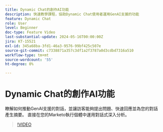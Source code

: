 ```yaml
---
title: Dynamic Chat的創作AI功能
description: 快速教學課程，協助Dynamic Chat使用者運用GenAI支援的功能
feature: Dynamic Chat
role: User
level: Beginner
doc-type: Feature Video
last-substantial-update: 2024-05-16T00:00:00Z
jira: KT-15521
exl-id: 345a68ba-3fd1-46a3-9576-99bf425c507e
source-git-commit: c7338871a357c3df1a2f3787a0d3cdbd7316a510
workflow-type: tm+mt
source-wordcount: '55'
ht-degree: 0%

---
```


# Dynamic Chat的創作AI功能

瞭解如何推動GenAI支援的對話，並讓訪客能夠提出問題、快速回應並為您的對話產生摘要。 直接在您的Marketo執行個體中運用對話式深入分析。

>[!VIDEO](https://video.tv.adobe.com/v/3429153/?learn=on)
